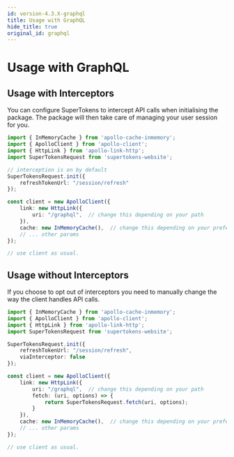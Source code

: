 ```yaml
---
id: version-4.3.X-graphql
title: Usage with GraphQL
hide_title: true
original_id: graphql
---
```


# Usage with GraphQL

## Usage with Interceptors
You can configure SuperTokens to intercept API calls when initialising the package. The package will then take care of managing your user session for you.

```ts
import { InMemoryCache } from 'apollo-cache-inmemory';
import { ApolloClient } from 'apollo-client';
import { HttpLink } from 'apollo-link-http';
import SuperTokensRequest from 'supertokens-website';

// interception is on by default
SuperTokensRequest.init({
    refreshTokenUrl: "/session/refresh"
});

const client = new ApolloClient({
    link: new HttpLink({
        uri: "/graphql",  // change this depending on your path
    }),
    cache: new InMemoryCache(),  // change this depending on your preference
    // ... other params
});

// use client as usual.
```

## Usage without Interceptors
If you choose to opt out of interceptors you need to manually change the way the client handles API calls.

```ts
import { InMemoryCache } from 'apollo-cache-inmemory';
import { ApolloClient } from 'apollo-client';
import { HttpLink } from 'apollo-link-http';
import SuperTokensRequest from 'supertokens-website';

SuperTokensRequest.init({
    refreshTokenUrl: "/session/refresh",
    viaInterceptor: false
});

const client = new ApolloClient({
    link: new HttpLink({
        uri: "/graphql",  // change this depending on your path
        fetch: (uri, options) => {
            return SuperTokensRequest.fetch(uri, options);
        }
    }),
    cache: new InMemoryCache(),  // change this depending on your preference
    // ... other params
});

// use client as usual.
```
